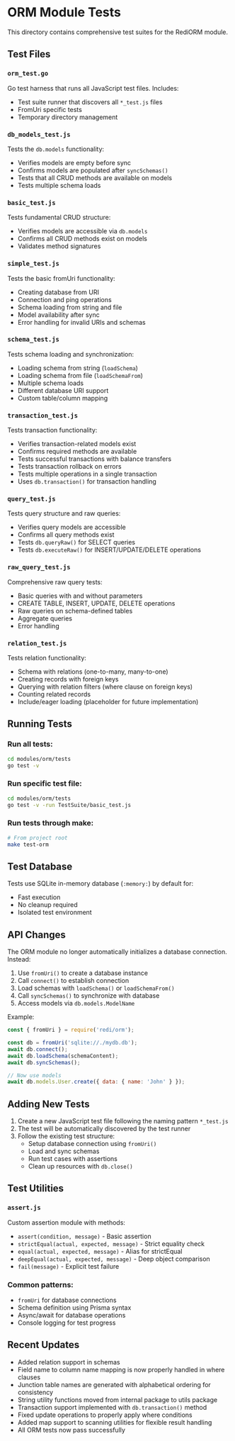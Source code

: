 # ORM Module Tests

This directory contains comprehensive test suites for the RediORM module.

## Test Files

### `orm_test.go`
Go test harness that runs all JavaScript test files. Includes:
- Test suite runner that discovers all `*_test.js` files
- FromUri specific tests
- Temporary directory management

### `db_models_test.js`
Tests the `db.models` functionality:
- Verifies models are empty before sync
- Confirms models are populated after `syncSchemas()`
- Tests that all CRUD methods are available on models
- Tests multiple schema loads

### `basic_test.js`
Tests fundamental CRUD structure:
- Verifies models are accessible via `db.models`
- Confirms all CRUD methods exist on models
- Validates method signatures

### `simple_test.js`
Tests the basic fromUri functionality:
- Creating database from URI
- Connection and ping operations
- Schema loading from string and file
- Model availability after sync
- Error handling for invalid URIs and schemas

### `schema_test.js`
Tests schema loading and synchronization:
- Loading schema from string (`loadSchema`)
- Loading schema from file (`loadSchemaFrom`)
- Multiple schema loads
- Different database URI support
- Custom table/column mapping

### `transaction_test.js`
Tests transaction functionality:
- Verifies transaction-related models exist
- Confirms required methods are available
- Tests successful transactions with balance transfers
- Tests transaction rollback on errors
- Tests multiple operations in a single transaction
- Uses `db.transaction()` for transaction handling

### `query_test.js`
Tests query structure and raw queries:
- Verifies query models are accessible
- Confirms all query methods exist
- Tests `db.queryRaw()` for SELECT queries
- Tests `db.executeRaw()` for INSERT/UPDATE/DELETE operations

### `raw_query_test.js`
Comprehensive raw query tests:
- Basic queries with and without parameters
- CREATE TABLE, INSERT, UPDATE, DELETE operations
- Raw queries on schema-defined tables
- Aggregate queries
- Error handling

### `relation_test.js`
Tests relation functionality:
- Schema with relations (one-to-many, many-to-one)
- Creating records with foreign keys
- Querying with relation filters (where clause on foreign keys)
- Counting related records
- Include/eager loading (placeholder for future implementation)

## Running Tests

### Run all tests:
```bash
cd modules/orm/tests
go test -v
```

### Run specific test file:
```bash
cd modules/orm/tests
go test -v -run TestSuite/basic_test.js
```

### Run tests through make:
```bash
# From project root
make test-orm
```

## Test Database

Tests use SQLite in-memory database (`:memory:`) by default for:
- Fast execution
- No cleanup required
- Isolated test environment

## API Changes

The ORM module no longer automatically initializes a database connection. Instead:

1. Use `fromUri()` to create a database instance
2. Call `connect()` to establish connection
3. Load schemas with `loadSchema()` or `loadSchemaFrom()`
4. Call `syncSchemas()` to synchronize with database
5. Access models via `db.models.ModelName`

Example:
```javascript
const { fromUri } = require('redi/orm');

const db = fromUri('sqlite://./mydb.db');
await db.connect();
await db.loadSchema(schemaContent);
await db.syncSchemas();

// Now use models
await db.models.User.create({ data: { name: 'John' } });
```

## Adding New Tests

1. Create a new JavaScript test file following the naming pattern `*_test.js`
2. The test will be automatically discovered by the test runner
3. Follow the existing test structure:
   - Setup database connection using `fromUri()`
   - Load and sync schemas
   - Run test cases with assertions
   - Clean up resources with `db.close()`

## Test Utilities

### `assert.js`
Custom assertion module with methods:
- `assert(condition, message)` - Basic assertion
- `strictEqual(actual, expected, message)` - Strict equality check
- `equal(actual, expected, message)` - Alias for strictEqual
- `deepEqual(actual, expected, message)` - Deep object comparison
- `fail(message)` - Explicit test failure

### Common patterns:
- `fromUri` for database connections
- Schema definition using Prisma syntax
- Async/await for database operations
- Console logging for test progress

## Recent Updates

- Added relation support in schemas
- Field name to column name mapping is now properly handled in where clauses
- Junction table names are generated with alphabetical ordering for consistency
- String utility functions moved from internal package to utils package
- Transaction support implemented with `db.transaction()` method
- Fixed update operations to properly apply where conditions
- Added map support to scanning utilities for flexible result handling
- All ORM tests now pass successfully